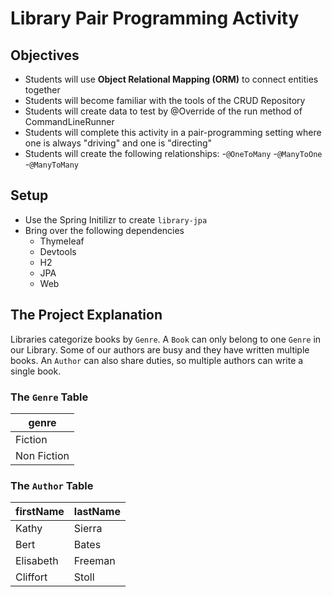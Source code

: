 # Library Pair Programming Activity

## Objectives
- Students will use **Object Relational Mapping (ORM)** to connect entities together 
- Students will become familiar with the tools of the CRUD Repository
- Students will create data to test by @Override of the run method of CommandLineRunner
- Students will complete this activity in a pair-programming setting where one is always "driving" and one is "directing"
- Students will create the following relationships:
  -`@OneToMany`
  -`@ManyToOne`
  -`@ManyToMany`


## Setup
- Use the Spring Initilizr to create `library-jpa`
- Bring over the following dependencies
  - Thymeleaf
  - Devtools
  - H2
  - JPA
  - Web

## The Project Explanation
Libraries categorize books by `Genre`. A `Book` can only belong to one `Genre` in our Library. Some of our authors are busy and they have written multiple books. An `Author` can also share duties, so multiple authors can write a single book. 

### The `Genre` Table
|genre|
|----|
|Fiction|
|Non Fiction|

### The `Author` Table
|firstName|lastName|
|----|--------|
|Kathy|Sierra|
|Bert|Bates|
|Elisabeth|Freeman|
|Cliffort|Stoll|


